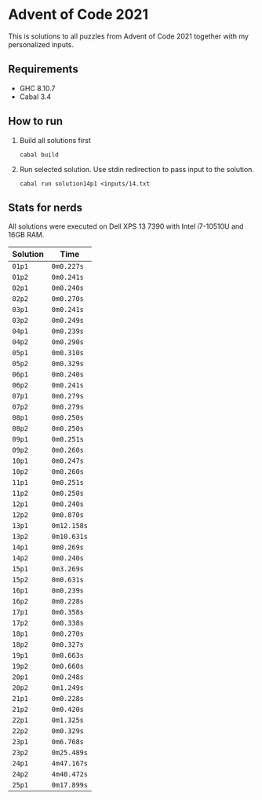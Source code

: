 # Advent of Code 2021

This is solutions to all puzzles from Advent of Code 2021 together with my
personalized inputs.

## Requirements

- GHC 8.10.7
- Cabal 3.4

## How to run

1. Build all solutions first

       cabal build

2. Run selected solution. Use stdin redirection to pass input to the solution.

       cabal run solution14p1 <inputs/14.txt

## Stats for nerds

All solutions were executed on Dell XPS 13 7390 with Intel i7-10510U and 16GB RAM.

| Solution | Time        |
| -------- | ----------- |
| `01p1`   | `0m0.227s`  |
| `01p2`   | `0m0.241s`  |
| `02p1`   | `0m0.240s`  |
| `02p2`   | `0m0.270s`  |
| `03p1`   | `0m0.241s`  |
| `03p2`   | `0m0.249s`  |
| `04p1`   | `0m0.239s`  |
| `04p2`   | `0m0.290s`  |
| `05p1`   | `0m0.310s`  |
| `05p2`   | `0m0.329s`  |
| `06p1`   | `0m0.240s`  |
| `06p2`   | `0m0.241s`  |
| `07p1`   | `0m0.279s`  |
| `07p2`   | `0m0.279s`  |
| `08p1`   | `0m0.250s`  |
| `08p2`   | `0m0.250s`  |
| `09p1`   | `0m0.251s`  |
| `09p2`   | `0m0.260s`  |
| `10p1`   | `0m0.247s`  |
| `10p2`   | `0m0.260s`  |
| `11p1`   | `0m0.251s`  |
| `11p2`   | `0m0.250s`  |
| `12p1`   | `0m0.240s`  |
| `12p2`   | `0m0.870s`  |
| `13p1`   | `0m12.158s` |
| `13p2`   | `0m10.631s` |
| `14p1`   | `0m0.269s`  |
| `14p2`   | `0m0.240s`  |
| `15p1`   | `0m3.269s`  |
| `15p2`   | `0m0.631s`  |
| `16p1`   | `0m0.239s`  |
| `16p2`   | `0m0.228s`  |
| `17p1`   | `0m0.358s`  |
| `17p2`   | `0m0.338s`  |
| `18p1`   | `0m0.270s`  |
| `18p2`   | `0m0.327s`  |
| `19p1`   | `0m0.663s`  |
| `19p2`   | `0m0.660s`  |
| `20p1`   | `0m0.248s`  |
| `20p2`   | `0m1.249s`  |
| `21p1`   | `0m0.228s`  |
| `21p2`   | `0m0.420s`  |
| `22p1`   | `0m1.325s`  |
| `22p2`   | `0m0.329s`  |
| `23p1`   | `0m6.768s`  |
| `23p2`   | `0m25.489s` |
| `24p1`   | `4m47.167s` |
| `24p2`   | `4m40.472s` |
| `25p1`   | `0m17.899s` |
